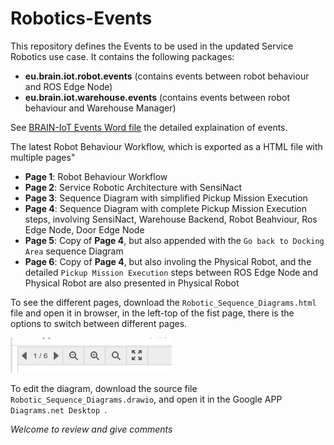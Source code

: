 # Robotics-Events

This repository defines the Events to be used in the updated Service Robotics use case. It contains the following packages:

* **eu.brain.iot.robot.events**  (contains events between robot behaviour and ROS Edge Node)
* **eu.brain.iot.warehouse.events**   (contains events between robot behaviour and Warehouse Manager)

See [BRAIN-IoT Events Word file](https://istitutoboella-my.sharepoint.com/:w:/g/personal/pert-projects_ismb_it/EaXDJA-FWppKsPSoleB5INsBm7kAwY1yRTDb9p4A0NZdZQ?e=yTaiG6) the detailed explaination of events.

The latest Robot Behaviour Workflow, which is exported as a HTML file with multiple pages"

* **Page 1**: Robot Behaviour Workflow
* **Page 2**: Service Robotic Architecture with SensiNact
* **Page 3**: Sequence Diagram with simplified Pickup Mission Execution
* **Page 4**: Sequence Diagram with complete Pickup Mission Execution steps, involving SensiNact, Warehouse Backend, Robot Beahviour, Ros Edge Node, Door Edge Node
* **Page 5**: Copy of **Page 4**, but also appended with the `Go back to Docking Area` sequence Diagram
* **Page 6**: Copy of **Page 4**, but also involing the Physical Robot, and the detailed `Pickup Mission Execution` steps between ROS Edge Node and Physical Robot are also presented in  Physical Robot


To see the different pages, download the `Robotic_Sequence_Diagrams.html` file and open it in browser, in the left-top of the fist page, there is the options to switch between different pages.

![image](./options.png)

To edit the diagram, download the source file `Robotic_Sequence_Diagrams.drawio`, and open it in the Google APP `Diagrams.net Desktop `.

*Welcome to review and give comments*

